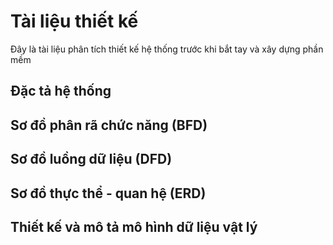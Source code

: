 # Tài liệu thiết kế
Đây là tài liệu phân tích thiết kế hệ thống trước khi bắt tay và xây dựng phần mềm
## Đặc tả hệ thống

## Sơ đồ phân rã chức năng (BFD)

## Sơ đồ luồng dữ liệu (DFD)

## Sơ đồ thực thể - quan hệ (ERD)

## Thiết kế và mô tả mô hình dữ liệu vật lý

